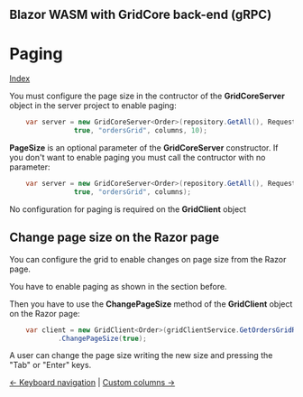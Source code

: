 ## Blazor WASM with GridCore back-end (gRPC)

# Paging

[Index](Documentation.md)

You must configure the page size in the contructor of the **GridCoreServer** object in the server project to enable paging:

```c#
    var server = new GridCoreServer<Order>(repository.GetAll(), Request.Query,
                true, "ordersGrid", columns, 10);
```

**PageSize** is an optional parameter of the **GridCoreServer** constructor. If you don't want to enable paging you must call the contructor with no parameter:

```c#
    var server = new GridCoreServer<Order>(repository.GetAll(), Request.Query,
                true, "ordersGrid", columns);
```

No configuration for paging is required on the **GridClient** object

## Change page size on the Razor page

You can configure the grid to enable changes on page size from the Razor page.

You have to enable paging as shown in the section before.

Then you have to use the **ChangePageSize** method of the **GridClient** object on the Razor page:

```c#
    var client = new GridClient<Order>(gridClientService.GetOrdersGridRows, query, false, "ordersGrid", Columns, locale)
            .ChangePageSize(true);
```

A user can change the page size writing the new size and pressing the "Tab" or "Enter" keys.

[<- Keyboard navigation](Keyboard_navigation.md) | [Custom columns ->](Custom_columns.md)